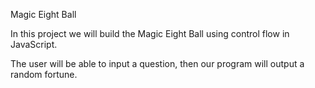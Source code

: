 Magic Eight Ball

In this project we will build the Magic Eight Ball using control flow in JavaScript.

The user will be able to input a question, then our program will output a random fortune.
